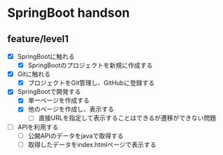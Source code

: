 # SpringBoot handson

## feature/level1

- [x] SpringBootに触れる
    - [x] SpringBootのプロジェクトを新規に作成する
- [x] Gitに触れる
    - [x] プロジェクトをGit管理し、GitHubに登録する
- [x] SpringBootで開発する
    - [x] 単一ページを作成する
    - [x] 他のページを作成し、表示する
        - [ ] 直接URLを指定して表示することはできるが遷移ができない問題
- [ ] APIを利用する
    - [ ] 公開APIのデータをjavaで取得する
    - [ ] 取得したデータをindex.htmlページで表示する